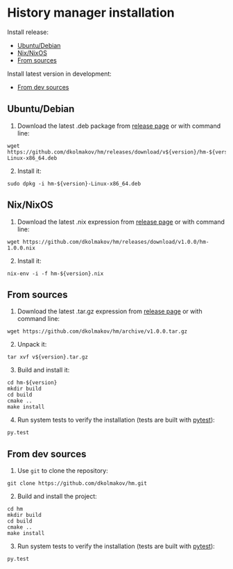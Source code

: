 # History manager installation

Install release:
- [Ubuntu/Debian](#ubuntudebian)
- [Nix/NixOS](#nixnixos)
- [From sources](#from-sources)

Install latest version in development: 
- [From dev sources](#from-dev-sources)


## Ubuntu/Debian

1. Download the latest .deb package from [release page](https://github.com/dkolmakov/hm/releases) or with command line:

```Shell
wget https://github.com/dkolmakov/hm/releases/download/v${version}/hm-${version}-Linux-x86_64.deb
```

2. Install it:

```Shell
sudo dpkg -i hm-${version}-Linux-x86_64.deb
```

## Nix/NixOS

1. Download the latest .nix expression from [release page](https://github.com/dkolmakov/hm/releases) or with command line:

```Shell
wget https://github.com/dkolmakov/hm/releases/download/v1.0.0/hm-1.0.0.nix
```

2. Install it:

```Shell
nix-env -i -f hm-${version}.nix
```

## From sources

1. Download the latest .tar.gz expression from [release page](https://github.com/dkolmakov/hm/releases) or with command line:

```Shell
wget https://github.com/dkolmakov/hm/archive/v1.0.0.tar.gz
```

2. Unpack it:

```Shell
tar xvf v${version}.tar.gz
```

3. Build and install it:

```Shell
cd hm-${version}
mkdir build
cd build
cmake ..
make install
```

4. Run system tests to verify the installation (tests are built with [pytest](https://docs.pytest.org)):

```Shell
py.test
```

## From dev sources

1. Use `git` to clone the repository:

```Shell
git clone https://github.com/dkolmakov/hm.git
```

2. Build and install the project:

```Shell
cd hm
mkdir build
cd build
cmake ..
make install
```

3. Run system tests to verify the installation (tests are built with [pytest](https://docs.pytest.org)):

```Shell
py.test
```

